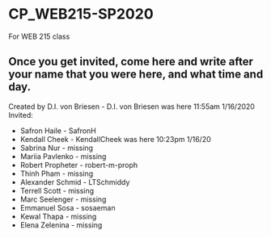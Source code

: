 # CP_WEB215-SP2020
For WEB 215 class
## Once you get invited, come here and write after your name that you were here, and what time and day. 
Created by D.I. von Briesen - D.I. von Briesen was here 11:55am 1/16/2020
Invited:
- Safron Haile - SafronH
- Kendall Cheek - KendallCheek was here 10:23pm 1/16/20
- Sabrina Nur - missing
- Mariia Pavlenko - missing
- Robert Propheter - robert-m-proph
- Thinh Pham - missing
- Alexander Schmid - LTSchmiddy
- Terrell Scott - missing
- Marc Seelenger - missing
- Emmanuel Sosa - sosaeman
- Kewal Thapa - missing
- Elena Zelenina - missing

